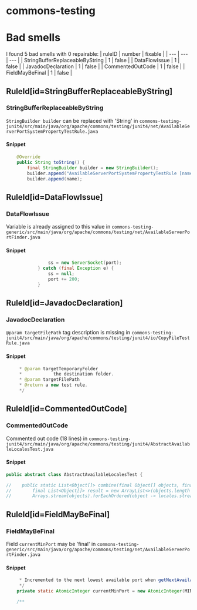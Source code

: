 # commons-testing 
 
# Bad smells
I found 5 bad smells with 0 repairable:
| ruleID | number | fixable |
| --- | --- | --- |
| StringBufferReplaceableByString | 1 | false |
| DataFlowIssue | 1 | false |
| JavadocDeclaration | 1 | false |
| CommentedOutCode | 1 | false |
| FieldMayBeFinal | 1 | false |
## RuleId[id=StringBufferReplaceableByString]
### StringBufferReplaceableByString
`StringBuilder builder` can be replaced with 'String'
in `commons-testing-junit4/src/main/java/org/apache/commons/testing/junit4/net/AvailableServerPortSystemPropertyTestRule.java`
#### Snippet
```java
    @Override
    public String toString() {
        final StringBuilder builder = new StringBuilder();
        builder.append("AvailableServerPortSystemPropertyTestRule [name=");
        builder.append(name);
```

## RuleId[id=DataFlowIssue]
### DataFlowIssue
Variable is already assigned to this value
in `commons-testing-generic/src/main/java/org/apache/commons/testing/net/AvailableServerPortFinder.java`
#### Snippet
```java
                ss = new ServerSocket(port);
            } catch (final Exception e) {
                ss = null;
                port += 200;
            }
```

## RuleId[id=JavadocDeclaration]
### JavadocDeclaration
`@param targetFilePath` tag description is missing
in `commons-testing-junit4/src/main/java/org/apache/commons/testing/junit4/io/CopyFileTestRule.java`
#### Snippet
```java
     * @param targetTemporaryFolder
     *            the destination folder.
     * @param targetFilePath
     * @return a new test rule.
     */
```

## RuleId[id=CommentedOutCode]
### CommentedOutCode
Commented out code (18 lines)
in `commons-testing-junit4/src/main/java/org/apache/commons/testing/junit4/AbstractAvailableLocalesTest.java`
#### Snippet
```java
public abstract class AbstractAvailableLocalesTest {

//    public static List<Object[]> combine(final Object[] objects, final List<Locale> locales) {
//        final List<Object[]> result = new ArrayList<>(objects.length * locales.size());
//        Arrays.stream(objects).forEachOrdered(object -> locales.stream().forEachOrdered(locale -> result.add(new Object[] { object, locale })));
```

## RuleId[id=FieldMayBeFinal]
### FieldMayBeFinal
Field `currentMinPort` may be 'final'
in `commons-testing-generic/src/main/java/org/apache/commons/testing/net/AvailableServerPortFinder.java`
#### Snippet
```java
     * Incremented to the next lowest available port when getNextAvailable() is called.
     */
    private static AtomicInteger currentMinPort = new AtomicInteger(MIN_PORT_NUMBER);

    /**
```

